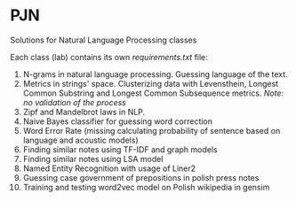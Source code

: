 # PJN
Solutions for Natural Language Processing classes

Each class (lab) contains its own _requirements.txt_ file:

1. N-grams in natural language processing. Guessing language of the text.
2. Metrics in strings' space.
   Clusterizing data with Levensthein, Longest Common Substring and Longest Common Subsequence metrics.
   _Note: no validation of the process_
3. Zipf and Mandelbrot laws in NLP.
4. Naive Bayes classifier for guessing word correction
5. Word Error Rate (missing calculating probability of sentence based on language and acoustic models)
6. Finding similar notes using TF-IDF and graph models
7. Finding similar notes using LSA model
8. Named Entity Recognition with usage of Liner2
9. Guessing case government of prepositions in polish press notes
10. Training and testing word2vec model on Polish wikipedia in gensim
